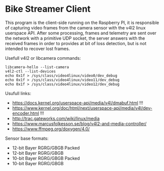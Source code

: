 # Bike Streamer Client

This program is the client-side running on the Raspberry PI, it is responsible of 
capturing video frames from the camera sensor with the v4l2 linux userspace API.
After some processing, frames and telemetry are sent over the network with a primitive
UDP socket, the server answers with the received frames in order to provides at bit
of loss detection, but is not intended to recover lost frames.

Usefull v4l2 or libcamera commands:
```
libcamera-hello --list-camera
v4l2-ctl --list-devices
echo 0x1f > /sys/class/video4linux/video0/dev_debug
echo 0x1f > /sys/class/video4linux/video11/dev_debug
echo 0x1f > /sys/class/video4linux/video12/dev_debug
```

Usufull links:
- https://docs.kernel.org/userspace-api/media/v4l/dmabuf.html !!!
- https://www.kernel.org/doc/html/next/userspace-api/media/v4l/dev-encoder.html !!!
- http://trac.gateworks.com/wiki/linux/media
- https://www.marcusfolkesson.se/blog/v4l2-and-media-controller/
- https://www.ffmpeg.org/doxygen/4.0/

Sensor base formats:
- 12-bit Bayer RGRG/GBGB Packed
- 12-bit Bayer RGRG/GBGB
- 10-bit Bayer RGRG/GBGB Packed
- 10-bit Bayer RGRG/GBGB
